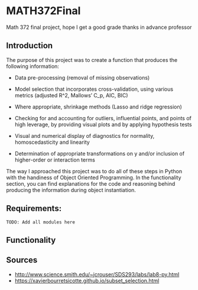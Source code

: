 # MATH372Final
Math 372 final project, hope I get a good grade thanks in advance professor

## Introduction

The purpose of this project was to create a function that produces the following information:

- Data pre-processing (removal of missing observations)

- Model selection that incorporates cross-validation, using various metrics
(adjusted R^2, Mallows’ C_p, AIC, BIC)

- Where appropriate, shrinkage methods (Lasso and ridge regression)

- Checking for and accounting for outliers, influential points, and points of
high leverage, by providing visual plots and by applying hypothesis tests

- Visual and numerical display of diagnostics for normality, homoscedasticity and linearity

- Determination of appropriate transformations on y and/or inclusion of
higher-order or interaction terms

The way I approached this project was to do all of these steps in Python with the handiness of Object Oriented Programming. In the functionality section, you can find explanations for the code and reasoning behind producing the information during object instantiation. 


## Requirements:

```
TODO: Add all modules here
```

## Functionality


## Sources

- http://www.science.smith.edu/~jcrouser/SDS293/labs/lab8-py.html
- https://xavierbourretsicotte.github.io/subset_selection.html